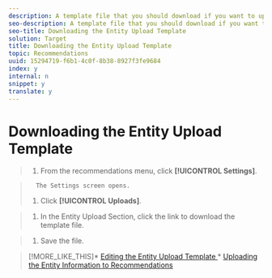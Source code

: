 ```yaml
---
description: A template file that you should download if you want to upload entity information is provided. Using the template ensures that your entity information is properly uploaded.
seo-description: A template file that you should download if you want to upload entity information is provided. Using the template ensures that your entity information is properly uploaded.
seo-title: Downloading the Entity Upload Template
solution: Target
title: Downloading the Entity Upload Template
topic: Recommendations
uuid: 15294719-f6b1-4c0f-8b38-8927f3fe9684
index: y
internal: n
snippet: y
translate: y
---
```


# Downloading the Entity Upload Template


>1. From the recommendations menu, click **[!UICONTROL  Settings]**.

>       The Settings screen opens. 
>1. Click **[!UICONTROL  Uploads]**.

>1. In the Entity Upload Section, click the link to download the template file.

>1. Save the file.

>[!MORE_LIKE_THIS]* [ Editing the Entity Upload Template ](t_Editing_the_Entity_Upload_Template.md#task_5E51E7200824409AA7AF18372B404110)* [ Uploading the Entity Information to Recommendations ](t_Uploading_the_Entity_Information_to_Recommendations.md#task_F2A90148A36F4D0B99B7FAC612061925)